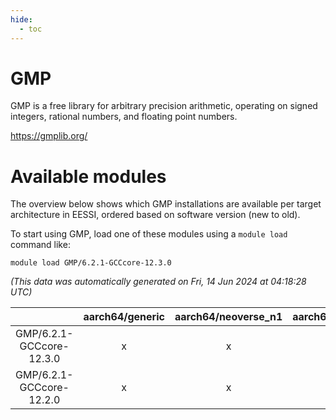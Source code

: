 ```yaml
---
hide:
  - toc
---
```


GMP
===


GMP is a free library for arbitrary precision arithmetic, operating on signed integers, rational numbers, and floating point numbers.

https://gmplib.org/
# Available modules


The overview below shows which GMP installations are available per target architecture in EESSI, ordered based on software version (new to old).

To start using GMP, load one of these modules using a `module load` command like:

```shell
module load GMP/6.2.1-GCCcore-12.3.0
```

*(This data was automatically generated on Fri, 14 Jun 2024 at 04:18:28 UTC)*  

| |aarch64/generic|aarch64/neoverse_n1|aarch64/neoverse_v1|x86_64/generic|x86_64/amd/zen2|x86_64/amd/zen3|x86_64/intel/haswell|x86_64/intel/skylake_avx512|
| :---: | :---: | :---: | :---: | :---: | :---: | :---: | :---: | :---: |
|GMP/6.2.1-GCCcore-12.3.0|x|x|x|x|x|x|x|x|
|GMP/6.2.1-GCCcore-12.2.0|x|x|x|x|x|x|x|x|
